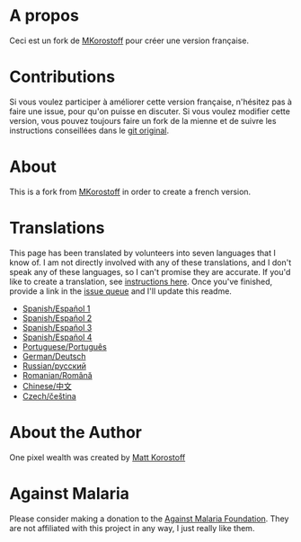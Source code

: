 # A propos

Ceci est un fork de [MKorostoff](https://mkorostoff.github.io/1-pixel-wealth/) pour créer une version française.

# Contributions

Si vous voulez participer à améliorer cette version française, n'hésitez pas à faire une issue, pour qu'on puisse en discuter.
Si vous voulez modifier cette version, vous pouvez toujours faire un fork de la mienne et de suivre les instructions conseillées dans le [git original](https://github.com/MKorostoff/1-pixel-wealth/issues/8#issuecomment-622964168).

# About

This is a fork from [MKorostoff](https://mkorostoff.github.io/1-pixel-wealth/) in order to create a french version.

# Translations

This page has been translated by volunteers into seven languages that I know of. I am not directly involved with any of these translations, and I don't speak any of these languages, so I can't promise they are accurate. If you'd like to create a translation, see [instructions here](https://github.com/MKorostoff/1-pixel-wealth/issues/8#issuecomment-622964168).  Once you've finished, provide a link in the [issue queue](https://github.com/MKorostoff/1-pixel-wealth/issues/new) and I'll update this readme.

- [Spanish/Español 1](https://cjbarroso.com/1-pixel-wealth)
- [Spanish/Español 2](https://jhoon.github.io/1-pixel-wealth/es)
- [Spanish/Español 3](https://hmijail.github.io/1-pixel-wealth/es)
- [Spanish/Español 4](https://jsandovalc.github.io/1-pixel-wealth)
- [Portuguese/Português](https://flpms.github.io/1-pixel-wealth)
- [German/Deutsch](https://eattherichtextformat.github.io/1-pixel-wealth/de/)
- [Russian/русский](https://aensidhe.ru/1-pixel-wealth/)
- [Romanian/Română](https://andreicristianpetcu.github.io/1-pixel-wealth)
- [Chinese/中文](https://doodledu.github.io/1-pixel-wealth)
- [Czech/čeština](https://kerray.github.io/1-pixel-bohatstvi)

# About the Author
One pixel wealth was created by [Matt Korostoff](https://mkorostoff.github.io/)

# Against Malaria

Please consider making a donation to the [Against Malaria Foundation](https://www.againstmalaria.com/). They are not affiliated with this project in any way, I just really like them.
